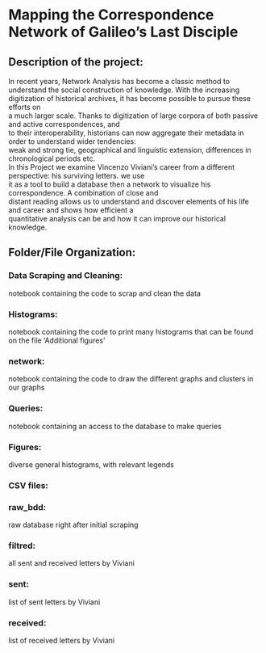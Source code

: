 <h1 class="code-line" data-line-start=0 data-line-end=1 ><a id="Mapping_the_Correspondence_Network_of_Galileos_Last_Disciple_0"></a>Mapping the Correspondence Network of Galileo’s Last Disciple</h1>
<h2 class="code-line" data-line-start=3 data-line-end=4 ><a id="Description_of_the_project_3"></a>Description of the project:</h2>
<p class="has-line-data" data-line-start="5" data-line-end="13">In recent years, Network Analysis has become a classic method to understand the social construction of knowledge. With the increasing digitization of historical archives, it has become possible to pursue these efforts on<br>
a much larger scale. Thanks to digitization of large corpora of both passive and active correspondences, and<br>
to their interoperability, historians can now aggregate their metadata in order to understand wider tendencies:<br>
weak and strong tie, geographical and linguistic extension, differences in chronological periods etc.<br>
In this Project we examine Vincenzo Viviani’s career from a different perspective: his surviving letters. we use<br>
it as a tool to build a database then a network to visualize his correspondence. A combination of close and<br>
distant reading allows us to understand and discover elements of his life and career and shows how efficient a<br>
quantitative analysis can be and how it can improve our historical knowledge.</p>
<h2 class="code-line" data-line-start=16 data-line-end=17 ><a id="FolderFile_Organization_16"></a>Folder/File Organization:</h2>
<h3 class="code-line" data-line-start=21 data-line-end=22 ><a id="Data_Cleaning_21"></a>Data Scraping and Cleaning:</h3>
<p class="has-line-data" data-line-start="22" data-line-end="23">notebook containing the code to scrap and clean the data</p>
<h3 class="code-line" data-line-start=23 data-line-end=24 ><a id="Histograms_23"></a>Histograms:</h3>
<p class="has-line-data" data-line-start="24" data-line-end="25">notebook containing the code to print many histograms that can be found on the file ‘Additional figures’</p>
<h3 class="code-line" data-line-start=25 data-line-end=26 ><a id="network_25"></a>network:</h3>
<p class="has-line-data" data-line-start="26" data-line-end="27">notebook containing the code to draw the different graphs and clusters in our graphs</p>
<h3 class="code-line" data-line-start=27 data-line-end=28 ><a id="Queries_27"></a>Queries:</h3>
<p class="has-line-data" data-line-start="28" data-line-end="29">notebook containing an access to the database to make queries</p>
<h3 class="code-line" data-line-start=29 data-line-end=30 ><a id="Additional_figures_29"></a>Figures:</h3>
<p class="has-line-data" data-line-start="30" data-line-end="31">diverse general histograms, with relevant legends</p>
<h3 class="code-line" data-line-start=31 data-line-end=32 ><a id="CSV_files_31"></a>CSV files:</h3>
<h3 class="code-line" data-line-start=35 data-line-end=36 ><a id="filtred_id_35"></a>raw_bdd:</h3>
<p class="has-line-data" data-line-start="36" data-line-end="37">raw database right after initial scraping</p>
<h3 class="code-line" data-line-start=35 data-line-end=36 ><a id="filtred_id_35"></a>filtred:</h3>
<p class="has-line-data" data-line-start="36" data-line-end="37">all sent and received letters by Viviani</p>
<h3 class="code-line" data-line-start=37 data-line-end=38 ><a id="sent_id__37"></a>sent:</h3>
<p class="has-line-data" data-line-start="38" data-line-end="39">list of sent letters by Viviani</p>
<h3 class="code-line" data-line-start=39 data-line-end=40 ><a id="received_id_39"></a>received:</h3>
<p class="has-line-data" data-line-start="40" data-line-end="41">list of received letters by Viviani</p>

